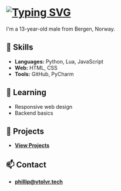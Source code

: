 # [![Typing SVG](https://readme-typing-svg.demolab.com/?lines=Hi,+i'm+Phillip)](https://philliphat.com)

I'm a 13-year-old male from Bergen, Norway.

## 🧰 Skills
- **Languages:** Python, Lua, JavaScript
- **Web:** HTML, CSS
- **Tools:** GitHub, PyCharm

## 🌱 Learning
- Responsive web design
- Backend basics

## 🔭 Projects
- **[View Projects](https://philliphat.com/projects)**

## 📫 Contact
- **[phillip@vtolvr.tech](mailto:phillip@vtolvr.tech)**
